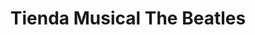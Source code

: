 ---
title: "Tienda Musical The Beatles"
url: /bogota-d-c/tienda-musical-the-beatles/
shop: Musik
---